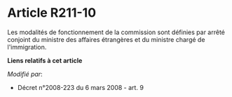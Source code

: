 # Article R211-10

Les modalités de fonctionnement de la commission sont définies par arrêté conjoint du ministre des affaires étrangères et du
ministre chargé de l'immigration.

**Liens relatifs à cet article**

_Modifié par_:

  - Décret n°2008-223 du 6 mars 2008 - art. 9
